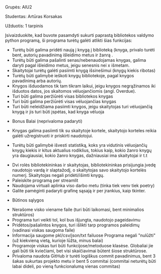 Grupės: AIU2

Studentas: Artūras Korsakas

Užduotis: 1 tarpinis

Įsivaizduokite, kad buvote pasamdyti sukurti paprastą bibliotekos valdymo python programą, ši programa turėtų galėti atlikti šias funkcijas:

+ Turėtų būti galima pridėti naują į knygą į biblioteką (knyga, privalo turėti bent, autorių pavadinimą išleidimo metus ir žanrą .
+ Turėtų būti galima pašalinti senas/nebenaudojamas knygas, galima daryti pagal išleidimo metus, jeigu senesnis nei x išmetam.
+ Skaitytojai turėtų galėti pasiimti knygą išsinešimui (knygų kiekis ribotas)
+ Turėtų būti galimybė ieškoti knygų bibliotekoje, pagal knygos pavadinimą arba autorių.
+ Knygos išduodamos tik tam tikram laikui, jeigu knygos negrąžinamos iki išduotos datos, jos skaitomos vėluojančiomis (angl. Overdue).
+ Turi būti galima peržiūrėti visas bibliotekos knygas
+ Turi būti galima peržiūrėti visas vėluojančias knygas
+ Turi būti neleidžiama pasiimti knygos, jeigu skaitytojas turi vėluojančią knygą ir jis turi būti įspėtas, kad knyga vėluoja
 
* Bonus Balai (neprivaloma padaryti)

+ Knygas galima pasiimti tik su skaitytoje kortele, skaitytojo korteles reikia galėti užregistruoti ir priskirti naudotojui.
- Turėtų būti galimybė išvesti statistiką, koks yra vidutinis vėluojančių knygų kiekis ir kitus aktualius rodiklius, tokius kaip, kokio žanro knygų yra daugiausiai, kokio žanro knygas, dažniausiai ima skaitytojai ir t.t
+ Dvi rolės bibliotekininkas ir skaitytojas, bibliotekininkas prisijungia įvedę naudotojo vardą ir slaptažodį, o skaitytojas savo skaitytojo kortelės numerį. Skaitytojas negali pridėti/išimti knygų.
+ Paleiskite programą per streamlit
+ Naudojama virtuali aplinka viso darbo metu (tinka tiek venv tiek poetry)
+ Galite pamėginti padaryti grafinę sąsają ir per įrankius, kaip tkinter.
 

* Būtinos sąlygos

+ Nerašome visko viename faile (turi būti laikomasi, bent minimalios struktūros)
+ Programa turi veikti tol, kol bus išjungta, naudotojo pageidavimu
+ Pridėtos/pašalintos knygos, turi išlikti tarp programos paleidimų (vadinasi viskas saugoma faile)
+ Informacija saugome pkl/csv/json/txt failuose
Programa negali "nulūžti" (už kiekvieną vietą, kurioje lūžta, minus balai)
+ Programoje viskas turi būti funkcijose/metoduose klasėse. Globaliai jie gali būti tik kviečiami, bet visi skaičiavimai būtent šiose struktūrose.
+ Privaloma naudota GitHub ir turėti logiškus commit pavadinimus, bent 3 šakas sukurtas projekto metu ir bent 5 commitai (commitai neturėtų būti labai dideli, po vieną funkcionalumą vienas commitas)